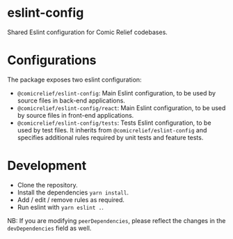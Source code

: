 # eslint-config
Shared Eslint configuration for Comic Relief codebases.

# Configurations

The package exposes two eslint configuration:

- `@comicrelief/eslint-config`: Main Eslint configuration, to be used by source files in back-end applications.
- `@comicrelief/eslint-config/react`: Main Eslint configuration, to be used by source files in front-end applications.
- `@comicrelief/eslint-config/tests`: Tests Eslint configuration, to be used by test files. It inherits from `@comicrelief/eslint-config` and specifies additional rules required by unit tests and feature tests.

# Development

- Clone the repository.
- Install the dependencies `yarn install`.
- Add / edit / remove rules as required.
- Run eslint with `yarn eslint .`.

NB: If you are modifying `peerDependencies`, please reflect the changes in the `devDependencies` field as well.
